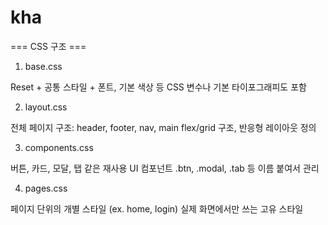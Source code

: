 # kha
=== CSS 구조 ===

1. base.css

Reset + 공통 스타일 + 폰트, 기본 색상 등
CSS 변수나 기본 타이포그래피도 포함



2. layout.css
 
전체 페이지 구조: header, footer, nav, main
flex/grid 구조, 반응형 레이아웃 정의

3. components.css

버튼, 카드, 모달, 탭 같은 재사용 UI 컴포넌트
.btn, .modal, .tab 등 이름 붙여서 관리

4. pages.css

페이지 단위의 개별 스타일 (ex. home, login)
실제 화면에서만 쓰는 고유 스타일

